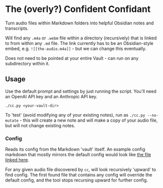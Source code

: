 # The (overly?) Confident Confidant

Turn audio files within Markdown folders into helpful Obsidian notes and transcripts.

Will find any `.m4a` or `.webm` file within a directory (recursively) that is linked to
from within any `.md` file. The link currently has to be an Obsidian-style embed,
e.g. `![[the-audio.m4a]]` - but we can change this eventually.

Does not need to be pointed at your entire Vault - can run on any subdirectory within it.

## Usage


Use the default prompt and settings by just running the script. You'll need an OpenAI API
key and an Anthropic API key.

`./cc.py <your-vault-dir>`

To 'test' (avoid modifying any of your existing notes), run as `./cc.py --no-mutate` -
this will create a new note and will make a copy of your audio file, but will not change
existing notes.

### Config

Reads its config from the Markdown 'vault' itself. An example config markdown that mostly mirrors
the default config would look like [the file linked here](example_config.md).

For any given audio file discovered by `cc`, will look recursively 'upward' to find
config. The first found file that contains any config will override the default config,
and the tool stops recursing upward for further config.
